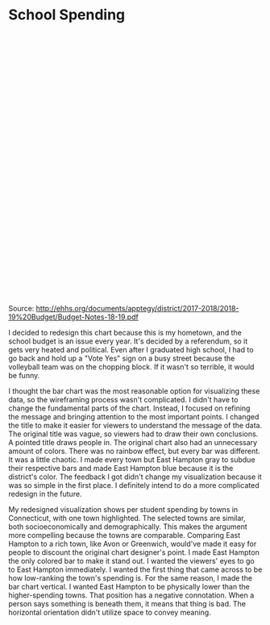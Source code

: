 # School Spending
<script type='text/javascript' src='https://prod-useast-a.online.tableau.com/javascripts/api/viz_v1.js'></script><div class='tableauPlaceholder' style='width: 1280px; height: 524px;'><object class='tableauViz' width='1280' height='524' style='display:none;'><param name='host_url' value='https%3A%2F%2Fprod-useast-a.online.tableau.com%2F' /> <param name='embed_code_version' value='3' /> <param name='site_root' value='&#47;t&#47;demitra' /><param name='name' value='EHSchoolSpending&#47;Sheet1' /><param name='tabs' value='no' /><param name='toolbar' value='yes' /><param name='showAppBanner' value='false' /></object></div>

Source: http://ehhs.org/documents/apptegy/district/2017-2018/2018-19%20Budget/Budget-Notes-18-19.pdf

I decided to redesign this chart because this is my hometown, and the school budget is an issue every year. It's decided by a referendum, so it gets very heated and political. Even after I graduated high school, I had to go back and hold up a "Vote Yes" sign on a busy street because the volleyball team was on the chopping block. If it wasn't so terrible, it would be funny. 

I thought the bar chart was the most reasonable option for visualizing these data, so the wireframing process wasn't complicated. I didn't have to change the fundamental parts of the chart. Instead, I focused on refining the message and bringing attention to the most important points. I changed the title to make it easier for viewers to understand the message of the data. The original title was vague, so viewers had to draw their own conclusions. A pointed title draws people in. The original chart also had an unnecessary amount of colors. There was no rainbow effect, but every bar was different. It was a little chaotic. I made every town but East Hampton gray to subdue their respective bars and made East Hampton blue because it is the district's color. The feedback I got didn't change my visualization because it was so simple in the first place. I definitely intend to do a more complicated redesign in the future. 

My redesigned visualization shows per student spending by towns in Connecticut, with one town highlighted. The selected towns are similar, both socioeconomically and demographically. This makes the argument more compelling because the towns are comparable. Comparing East Hampton to a rich town, like Avon or Greenwich, would've made it easy for people to discount the original chart designer's point. I made East Hampton the only colored bar to make it stand out. I wanted the viewers' eyes to go to East Hampton immediately. I wanted the first thing that came across to be how low-ranking the town's spending is. For the same reason, I made the bar chart vertical. I wanted East Hampton to be physically lower than the higher-spending towns. That position has a negative connotation. When a person says something is beneath them, it means that thing is bad. The horizontal orientation didn't utilize space to convey meaning.
